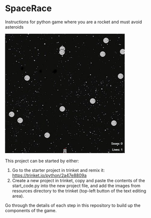 # SpaceRace
Instructions for python game where you are a rocket and must avoid asteroids

![](demo.gif)

This project can be started by either:

1. Go to the starter project in trinket and remix it: https://trinket.io/python/2a47e8809a
2. Create a new project in trinket, copy and paste the contents of the start_code.py into the new project file, and add the images from resources directory to the trinket (top-left button of the text editing area).

Go through the details of each step in this repository to build up the components of the game.